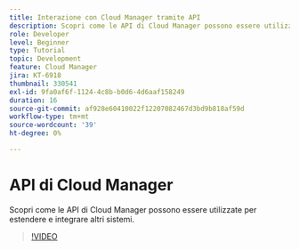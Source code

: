 ```yaml
---
title: Interazione con Cloud Manager tramite API
description: Scopri come le API di Cloud Manager possono essere utilizzate per estendere e integrare altri sistemi.
role: Developer
level: Beginner
type: Tutorial
topic: Development
feature: Cloud Manager
jira: KT-6918
thumbnail: 330541
exl-id: 9fa0af6f-1124-4c8b-b0d6-4d6aaf158249
duration: 16
source-git-commit: af928e60410022f12207082467d3bd9b818af59d
workflow-type: tm+mt
source-wordcount: '39'
ht-degree: 0%

---
```


# API di Cloud Manager

Scopri come le API di Cloud Manager possono essere utilizzate per estendere e integrare altri sistemi.

>[!VIDEO](https://video.tv.adobe.com/v/330541?quality=12&learn=on)
